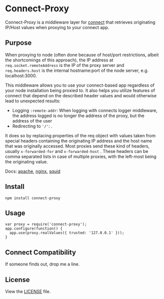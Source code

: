 # Connect-Proxy
Connect-Proxy is a middleware layer for [connect](https://github.com/senchalabs/connect) that retrieves originating IP/Host values when proxying to your connect app.

## Purpose
When proxying to node (often done because of host/port restrictions, albeit the shortcomings of this approach), the IP address at `req.socket.remoteAddress` is the IP of the proxy server and `req.headers.host` is the internal hostname:port of the node server, e.g. localhost:3000.

This middleware allows you to use your connect-based app regardless of your node installation being proxied to. It also helps you utilize features of connect that depend on the described header values and would otherwise lead to unexpected results:

   - Logging `:remote-addr`: When logging with connects logger middleware, the address logged is no longer the address of the proxy, but the address of the user
   - Redirecting to `'/'`:
.

It does so by replacing properties of the req object with values taken from special headers containing the originating IP address and the host name that was originally accessed. Most proxies send these kind of headers, usually `x-forwarded-for` and `x-forwarded-host` . These headers can be comma separated lists in case of multiple proxies, with the left-most being the originating value.

Docs: [apache](http://httpd.apache.org/docs/2.3/mod/mod_proxy.html#x-headers), [nginx](http://wiki.nginx.org/HttpProxyModule), [squid](http://www.squid-cache.org/Doc/config/forwarded_for/)

## Install

`npm install connect-proxy`

## Usage

    var proxy = require('connect-proxy');
    app.configure(function() {
      app.use(proxy.realValues({ trusted: '127.0.0.1' }));
    }

## Connect Compatibility
If someone finds out, drop me a line.

## License
View the [LICENSE](https://github.com/gonsfx/connect-proxy/blob/master/LICENSE) file.